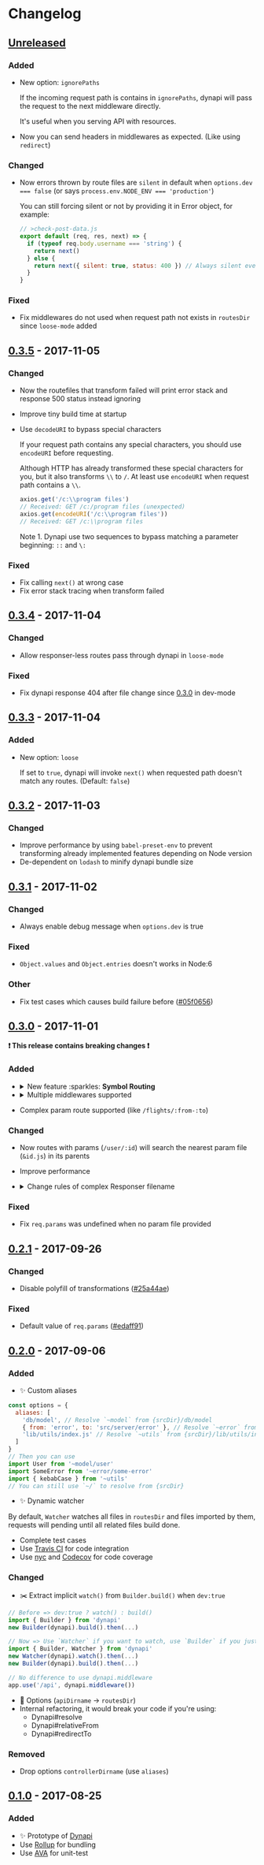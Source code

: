 Changelog
=========

[Unreleased]
------------

### Added
- New option: `ignorePaths`

  If the incoming request path is contains in `ignorePaths`, dynapi will pass the request to the
  next middleware directly.

  It's useful when you serving API with resources.

- Now you can send headers in middlewares as expected. (Like using `redirect`)

### Changed
- Now errors thrown by route files are `silent` in default when `options.dev === false` (or says
  `process.env.NODE_ENV === 'production'`)

  You can still forcing silent or not by providing it in Error object, for example:

  ```javascript
  // >check-post-data.js
  export default (req, res, next) => {
    if (typeof req.body.username === 'string') {
      return next()
    } else {
      return next({ silent: true, status: 400 }) // Always silent even in dev-mode
    }
  }
  ```

### Fixed
- Fix middlewares do not used when request path not exists in `routesDir` since `loose-mode` added

[0.3.5] - 2017-11-05
--------------------

### Changed
- Now the routefiles that transform failed will print error stack and response 500 status instead ignoring
- Improve tiny build time at startup
- Use `decodeURI` to bypass special characters

  If your request path contains any special characters, you should use `encodeURI` before requesting.

  Although HTTP has already transformed these special characters for you, but it also transforms `\\`
  to `/`. At least use `encodeURI` when request path contains a `\\`.

  ```javascript
  axios.get('/c:\\program files')
  // Received: GET /c:/program files (unexpected)
  axios.get(encodeURI('/c:\\program files'))
  // Received: GET /c:\\program files
  ```

  Note 1. Dynapi use two sequences to bypass matching a parameter beginning: `::` and `\:`

### Fixed
- Fix calling `next()` at wrong case
- Fix error stack tracing when transform failed

[0.3.4] - 2017-11-04
--------------------

### Changed
- Allow responser-less routes pass through dynapi in `loose-mode`

### Fixed
- Fix dynapi response 404 after file change since [0.3.0][0.3.0] in dev-mode

[0.3.3] - 2017-11-04
--------------------

### Added
- New option: `loose`

  If set to `true`, dynapi will invoke `next()` when requested path doesn't match any routes.
  (Default: `false`)

[0.3.2] - 2017-11-03
--------------------

### Changed
- Improve performance by using `babel-preset-env` to prevent transforming already
    implemented features depending on Node version
- De-dependent on `lodash` to minify dynapi bundle size

[0.3.1] - 2017-11-02
--------------------

### Changed
- Always enable debug message when `options.dev` is true

### Fixed
- `Object.values` and `Object.entries` doesn't works in Node:6

### Other
- Fix test cases which causes build failure before ([#05f0656][#05f0656])

[#05f0656]: https://github.com/shirohana/dynapi/commit/05f065657c034da0af2f29e48e812a65ec22c5f5

[0.3.0] - 2017-11-01
--------------------

__:exclamation: This release contains breaking changes :exclamation:__

### Added
- <details><summary>New feature :sparkles: <b>Symbol Routing</b></summary>

    You can now use symbols (customizable) to figureout Middlewares, Parameters and Catchers.

    In default, we use `>` as a Middleware, `&` as a Parameter, and `#` as a Catcher.

    ```
    // Default symbols
    options = {
      symbol: {
        middleware: '>',
        parameter: '&',
        catcher: '#'
      }
    }
    ```

    Here's some example:

    ```
    </project/
      ▾ api/
        >check-api-token.js
        >log-access.js
        ▾ user/
          &userId.js    // export pattern = /\d+/
          &username.js  // export pattern = /[a-zA-Z][a-zA-Z0-9_]{,15}/
          >check-user-exists.js
          ▾ :userId/
          | get.js      // GET /api/user/:userId  <-- pass through (check-api-token -> log-access
          |                             -> &userId -> check-user-exists -> get)
          ▾ :username/
            get.js      // GET /api/user/:username  <-- pass through (check-api-token -> log-access
                                        -> &username -> check-user-exists -> get)
    ```

    Note 1. Old format (`middleware.js` and `param.js`) was no longer supported, but you
      can still use these by seting `options.symbol` to `{ middlewares: 'middleware', parameter: 'param' }`

    Note 2. Catcher is not implemented yet, but choose a symbol to use first seems not a bad idea :)

  </details>

- <details><summary>Multiple middlewares supported</summary>

    Since symbol-routering has been added, you can attach multiple middlewares into the same route.

    Middlewares in the same level will be ordered in increasing order by filename,
    you can put a order number in front of the filename to ensure they were invoked as expected order.

    For example:
    ```
    </project/
      ▾ api/
        ▾ photos/
          >b01.js
          post.js   // POST /api/ptohos  <-- pass through (a01 -> a02 -> b01 -> post)
        >a01.js
        >a02.js
        get.js      // GET /api  <-- pass through (a01 -> a02 -> get)
    ```
  </details>

- Complex param route supported (like `/flights/:from-:to`)

### Changed
- Now routes with params (`/user/:id`) will search the nearest param file (`&id.js`) in its parents
- Improve performance
- <details><summary>Change rules of complex Responser filename</summary>

    A filename of Responser is starts with a method name and allowed following 0+ subpath(s).
    Here's the rules:

    - Use `()` surround every subpaths
    - Only the first subpath can wrote without `()` but it will be transform to kebab-case
    - Double or escape the colon can match a plain colon

    Examples:

    ```
    get.js               -> GET /
    getUserProfile.js    -> GET /user-profile
    getUser:userId.js    -> GET /user-user-id (Not expected)
    getUser(:userId).js  -> GET /user/:userId
    get(:id).js          -> GET /:id
    get(commit:::shasum) -> GET /commit:(:shasum) e.g. /commit:b790638
    ```
  </details>

### Fixed
- Fix `req.params` was undefined when no param file provided

[0.2.1] - 2017-09-26
--------------------

### Changed
- Disable polyfill of transformations ([#25a44ae](https://github.com/shirohana/dynapi/commit/25a44ae82e6029abf489cd178465e56ef6310036))

### Fixed
- Default value of `req.params` ([#edaff91](https://github.com/shirohana/dynapi/commit/edaff91e824b230fdaf3074fb13458b02f199705))

[0.2.0] - 2017-09-06
--------------------

### Added
- :sparkles: Custom aliases

```javascript
const options = {
  aliases: [
    'db/model', // Resolve `~model` from {srcDir}/db/model
    { from: 'error', to: 'src/server/error' }, // Resolve `~error` from {srcDir}/src/server/error
    'lib/utils/index.js' // Resolve `~utils` from {srcDir}/lib/utils/index.js
  ]
}
// Then you can use
import User from '~model/user'
import SomeError from '~error/some-error'
import { kebabCase } from '~utils'
// You can still use `~/` to resolve from {srcDir}
```

- :sparkles: Dynamic watcher

By default, `Watcher` watches all files in `routesDir` and files imported by them, requests will pending until all related files build done.

- Complete test cases
- Use [Travis CI](https://travis-ci.org/shirohana/dynapi) for code integration
- Use [nyc](https://github.com/istanbuljs/nyc) and [Codecov](https://codecov.io/gh/shirohana/dynapi/branch/dev) for code coverage

### Changed
- :scissors: Extract implicit `watch()` from `Builder.build()` when `dev:true`

```javascript
// Before => dev:true ? watch() : build()
import { Builder } from 'dynapi'
new Builder(dynapi).build().then(...)

// Now => Use `Watcher` if you want to watch, use `Builder` if you just want to build once on start up
import { Builder, Watcher } from 'dynapi'
new Watcher(dynapi).watch().then(...)
new Builder(dynapi).build().then(...)

// No difference to use dynapi.middleware
app.use('/api', dynapi.middleware())
```

- :wrench: Options (`apiDirname` -> `routesDir`)
- Internal refactoring, it would break your code if you're using:
  - Dynapi#resolve
  - Dynapi#relativeFrom
  - Dynapi#redirectTo

### Removed
- Drop options `controllerDirname` (use `aliases`)

[0.1.0] - 2017-08-25
--------------------

### Added
- :sparkles: Prototype of [Dynapi][github]
- Use [Rollup](https://github.com/rollup/rollup) for bundling
- Use [AVA](https://github.com/avajs/ava) for unit-test

[github]: https://github.com/shirohana/dynapi
[npm]: https://www.npmjs.com/package/dynapi

[Unreleased]: https://github.com/shirohana/dynapi/compare/v0.3.5...dev
[0.3.5]: https://github.com/shirohana/dynapi/releases/tag/v0.3.5
[0.3.4]: https://github.com/shirohana/dynapi/releases/tag/v0.3.4
[0.3.3]: https://github.com/shirohana/dynapi/releases/tag/v0.3.3
[0.3.2]: https://github.com/shirohana/dynapi/releases/tag/v0.3.2
[0.3.1]: https://github.com/shirohana/dynapi/releases/tag/v0.3.1
[0.3.0]: https://github.com/shirohana/dynapi/releases/tag/v0.3.0
[0.2.1]: https://github.com/shirohana/dynapi/releases/tag/v0.2.1
[0.2.0]: https://github.com/shirohana/dynapi/releases/tag/v0.2.0
[0.1.0]: https://github.com/shirohana/dynapi/releases/tag/v0.1.0
